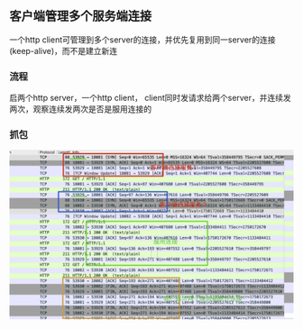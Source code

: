 ## 客户端管理多个服务端连接

一个http client可管理到多个server的连接，并优先复用到同一server的连接(keep-alive)，而不是建立新连


### 流程
启两个http server，一个http client， client同时发请求给两个server，并连续发两次，观察连续发两次是否是服用连接的

### 抓包
![抓包](./client-mulit-server.png)

